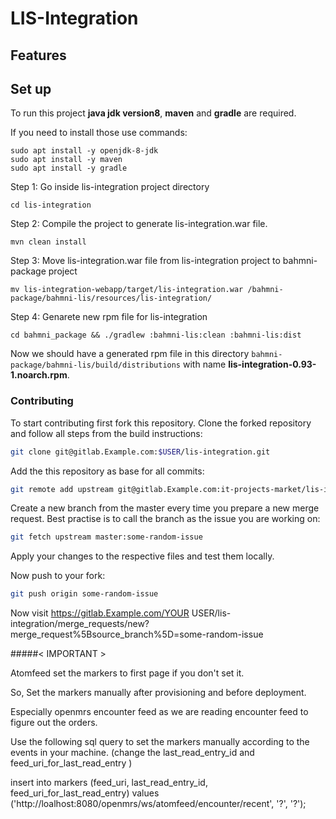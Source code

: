 # LIS-Integration

## Features

## Set up 

To run this project **java jdk version8**, **maven** and **gradle** are required.

If you need to install those use commands:
```
sudo apt install -y openjdk-8-jdk
sudo apt install -y maven
sudo apt install -y gradle
```

Step 1: Go inside lis-integration project directory
```
cd lis-integration
```

Step 2: Compile the project to generate lis-integration.war file.
```
mvn clean install 
```

Step 3: Move lis-integration.war file from lis-integration project to bahmni-package project
```
mv lis-integration-webapp/target/lis-integration.war /bahmni-package/bahmni-lis/resources/lis-integration/
```

Step 4: Genarete new rpm file for lis-integration
```
cd bahmni_package && ./gradlew :bahmni-lis:clean :bahmni-lis:dist
```

Now we should have a generated rpm file in this directory ```bahmni-package/bahmni-lis/build/distributions``` with name **lis-integration-0.93-1.noarch.rpm**.

### Contributing

To start contributing first fork this repository. Clone the forked repository and follow all steps from the build instructions:
```bash
git clone git@gitlab.Example.com:$USER/lis-integration.git
```

Add the this repository as base for all commits:
```bash
git remote add upstream git@gitlab.Example.com:it-projects-market/lis-integration.git
```

Create a new branch from the master every time you prepare a new merge request. Best practise is to call the branch as the issue you are working on:
```bash
git fetch upstream master:some-random-issue
```

Apply your changes to the respective files and test them locally. 

Now push to your fork:
```bash
git push origin some-random-issue
```
Now visit https://gitlab.Example.com/YOUR USER/lis-integration/merge_requests/new?merge_request%5Bsource_branch%5D=some-random-issue

#####< IMPORTANT >

Atomfeed set the markers to first page if you don't set it. 

So, Set the markers manually after provisioning and before deployment.

Especially openmrs encounter feed as we are reading encounter feed to figure out the orders.

Use the following sql query to set the markers manually according to the events in your machine. 
(change the last_read_entry_id and feed_uri_for_last_read_entry )

insert into markers (feed_uri, last_read_entry_id, feed_uri_for_last_read_entry) 
    values ('http://loalhost:8080/openmrs/ws/atomfeed/encounter/recent', '?', '?');
